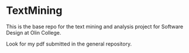 # TextMining

This is the base repo for the text mining and analysis project for Software Design at Olin College.

Look for my pdf submitted in the general repository.
